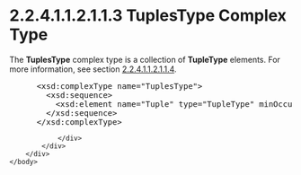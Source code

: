 <html dir="LTR" xmlns:mshelp="http://msdn.microsoft.com/mshelp" xmlns:ddue="http://ddue.schemas.microsoft.com/authoring/2003/5" xmlns:xlink="http://www.w3.org/1999/xlink" xmlns:tool="http://www.microsoft.com/tooltip">
    <head>
        <meta http-equiv="Content-Type" content="text/html; CHARSET=utf-8"></meta>
        <meta name="save" content="history"></meta>
        <title>2.2.4.1.1.2.1.1.3 TuplesType Complex Type</title>
        <xml>
            <mshelp:toctitle title="2.2.4.1.1.2.1.1.3 TuplesType Complex Type"></mshelp:toctitle>
            <mshelp:rltitle title="[MS-SSAS]: TuplesType Complex Type"></mshelp:rltitle>
            <mshelp:keyword index="A" term="73eb30b7-a44c-47b1-af79-1319ec2c6b90"></mshelp:keyword>
            <mshelp:attr name="DCSext.ContentType" value="open specification"></mshelp:attr>
            <mshelp:attr name="AssetID" value="73eb30b7-a44c-47b1-af79-1319ec2c6b90"></mshelp:attr>
            <mshelp:attr name="TopicType" value="kbRef"></mshelp:attr>
            <mshelp:attr name="DCSext.Title" value="[MS-SSAS]: TuplesType Complex Type" />
        </xml>
    </head>
    <body>
        <div id="header">
            <h1 class="heading">2.2.4.1.1.2.1.1.3 TuplesType Complex Type</h1>
        </div>
        <div id="mainSection">
            <div id="mainBody">
                <div id="allHistory" class="saveHistory"></div>
                <div id="sectionSection0" class="section" name="collapseableSection">
                    

<p>The <b>TuplesType</b> complex type is a collection of <b>TupleType</b>
elements. For more information, see section <a href="48dc96b9-7a2b-474f-8ae7-608e663f6491.html">2.2.4.1.1.2.1.1.4</a>.</p>

<dl>
<dd>
<div><pre> &lt;xsd:complexType name=&quot;TuplesType&quot;&gt;
   &lt;xsd:sequence&gt;
     &lt;xsd:element name=&quot;Tuple&quot; type=&quot;TupleType&quot; minOccurs=&quot;0&quot; maxOccurs=&quot;unbounded&quot; /&gt;
   &lt;/xsd:sequence&gt;
 &lt;/xsd:complexType&gt;
</pre></div>
</dd></dl>


                </div>
            </div>
        </div>
    </body>
</html>